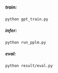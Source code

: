 <!--## Code for "SSAP: Storylines and Sentiment Aware Pre-Trained Model for Story Ending Generation"-->

##### train:
```
python gpt_train.py 
```

##### infer:
```
python run_pplm.py
```

##### eval:
```
python result/eval.py
```

